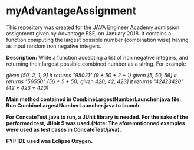 # myAdvantageAssignment

This repository was created for the JAVA Engineer Academy admission assignment given by Advantage FSE, on January 2018.
It contains a function computing the largest possible number (combination wise) having as input random non negative integers.

**Description:**
Write a function accepting a list of non negative integers,
and returning their largest possible combined number
as a string. For example

*given [50, 2, 1, 9] it returns "95021" (9 + 50 + 2 + 1)
given [5, 50, 56] it returns "56550" (56 + 5 + 50)
given 420, 42, 423] it returns "42423420" (42 + 423 + 420)*

**Main method contained in CombineLargestNumberLauncher.java file. Run  CombineLargestNumberLauncher.java to launch.**

**For ConcateTest.java to run, a JUnit library is needed. For the sake of the performed test, JUnit 5 was used.(Note: The aforemntionned examples were used as test cases in ConcateTest/java).**

**FYI: IDE used was Eclipse Oxygen.**
